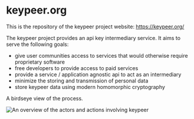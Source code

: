 # keypeer.org
This is the repository of the keypeer project website: https://keypeer.org/

The keypeer project provides an api key intermediary service. It aims to serve the following goals:

  * give user communities access to services that would otherwise require proprietary software
  * free developers to provide access to paid services
  * provide a service / application agnostic api to act as an intermediary
  * minimize the storing and transmission of personal data 
  * store keypeer data using modern homomorphic cryptography

A birdseye view of the process.

![An overview of the actors and actions involving keypeer](overview.png)
